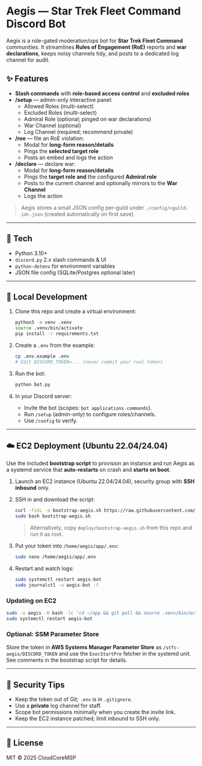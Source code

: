 # Aegis — Star Trek Fleet Command Discord Bot

Aegis is a role-gated moderation/ops bot for **Star Trek Fleet Command** communities. It streamlines **Rules of Engagement (RoE)** reports and **war declarations**, keeps noisy channels tidy, and posts to a dedicated log channel for audit.

## ✨ Features

- **Slash commands** with **role-based access control** and **excluded roles**
- **/setup** — admin-only interactive panel:
  - Allowed Roles (multi-select)
  - Excluded Roles (multi-select)
  - Admiral Role (optional; pinged on war declarations)
  - War Channel (optional)
  - Log Channel (required; recommend private)
- **/roe** — file an RoE violation:
  - Modal for **long-form reason/details**
  - Pings the **selected target role**
  - Posts an embed and logs the action
- **/declare** — declare war:
  - Modal for **long-form reason/details**
  - Pings the **target role** **and** the configured **Admiral role**
  - Posts to the current channel and optionally mirrors to the **War Channel**
  - Logs the action

> Aegis stores a small JSON config per-guild under `./config/<guild-id>.json` (created automatically on first save).

---

## 🧰 Tech

- Python 3.10+
- `discord.py` 2.x slash commands & UI
- `python-dotenv` for environment variables
- JSON file config (SQLite/Postgres optional later)

---

## 🚀 Local Development

1. Clone this repo and create a virtual environment:
   ```bash
   python3 -m venv .venv
   source .venv/bin/activate
   pip install -r requirements.txt
   ```

2. Create a `.env` from the example:
   ```bash
   cp .env.example .env
   # Edit DISCORD_TOKEN=... (never commit your real token)
   ```

3. Run the bot:
   ```bash
   python bot.py
   ```

4. In your Discord server:
   - Invite the bot (scopes: `bot applications.commands`).
   - Run `/setup` (admin-only) to configure roles/channels.
   - Use `/config` to verify.

---

## ☁️ EC2 Deployment (Ubuntu 22.04/24.04)

Use the included **bootstrap script** to provision an instance and run Aegis as a systemd service that **auto-restarts** on crash and **starts on boot**.

1. Launch an EC2 instance (Ubuntu 22.04/24.04), security group with **SSH inbound** only.
2. SSH in and download the script:
   ```bash
   curl -fsSL -o bootstrap-aegis.sh https://raw.githubusercontent.com/your-username/aegis-discord-bot/main/deploy/bootstrap-aegis.sh
   sudo bash bootstrap-aegis.sh
   ```
   > Alternatively, copy `deploy/bootstrap-aegis.sh` from this repo and run it as root.

3. Put your token into `/home/aegis/app/.env`:
   ```bash
   sudo nano /home/aegis/app/.env
   ```

4. Restart and watch logs:
   ```bash
   sudo systemctl restart aegis-bot
   sudo journalctl -u aegis-bot -f
   ```

### Updating on EC2

```bash
sudo -u aegis -H bash -lc 'cd ~/app && git pull && source .venv/bin/activate && pip install -r requirements.txt || true'
sudo systemctl restart aegis-bot
```

### Optional: SSM Parameter Store

Store the token in **AWS Systems Manager Parameter Store** as `/stfc-aegis/DISCORD_TOKEN` and use the `ExecStartPre` fetcher in the systemd unit. See comments in the bootstrap script for details.

---

## 🔐 Security Tips

- Keep the token out of Git; `.env` is in `.gitignore`.
- Use a **private** log channel for staff.
- Scope bot permissions minimally when you create the invite link.
- Keep the EC2 instance patched; limit inbound to SSH only.

---

## 📜 License

MIT © 2025 CloudCoreMSP
